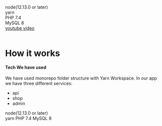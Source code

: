 
node(12.13.0 or later) <br/>
yarn <br/>
PHP 7.4 <br/>
MySQL 8 <br/>
<a href='https://www.youtube.com/playlist?list=PLUT1MYLrV
pA9-p3tDlWzJgHmJNBwoz7IQ'>youtube video</a><br/><br/>

<h1>How it works</h1>
<h4>Tech We have used</h4>
<p>We have used monorepo folder structure with
Yarn Workspace. In our app we have three
different services:</p>
<ul>
<li>api</li>
<li>shop</li>
<li>admin</li>
</ul>

node(12.13.0 or later)<br/>
yarn
PHP 7.4
MySQL 8
